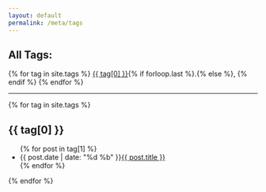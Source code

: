```yaml
---
layout: default
permalink: /meta/tags
---
```


<section class="meta" id="tags">
  <h1>All Tags:</h1>
  <div class="tags-expo-list">
    {% for tag in site.tags %}
    <a href="#{{ tag[0] | slugify }}" class="post-tag">{{ tag[0] }}</a>{% if forloop.last %}.{% else %}, {% endif %}
    {% endfor %}
  </div>
  <hr/>
  <div class="tags-expo-section">
    {% for tag in site.tags %}
    <h2 id="{{ tag[0] | slugify }}">{{ tag[0] }}</h2>
    <ul class="tags-expo-posts">
      {% for post in tag[1] %}
      <li>
        <time>{{ post.date | date: "%d %b" }}</time><a href="{{ post.url }}">{{ post.title }}</a>
      </li>
      {% endfor %}
    </ul>
    {% endfor %}
  </div>
</section>
